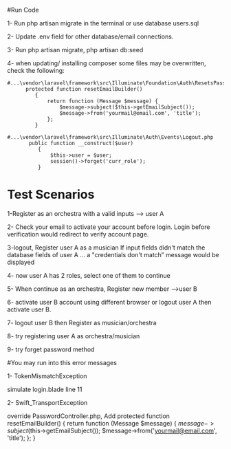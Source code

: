 #Run Code

1- Run php artisan migrate in the terminal or use database users.sql

2- Update .env field for other database/email connections.

3- Run php artisan migrate, php artisan  db:seed


4- when updating/ installing composer some files may be overwritten, check the following:

    #...\vendor\laravel\framework\src\Illuminate\Foundation\Auth\ResetsPasswords.php
          protected function resetEmailBuilder()
             {
                 return function (Message $message) {
                     $message->subject($this->getEmailSubject());
                     $message->from('yourmail@email.com', 'title');
                 };
             }

    #...\vendor\laravel\framework\src\Illuminate\Auth\Events\Logout.php
           public function __construct($user)
              {
                  $this->user = $user;
                  session()->forget('curr_role');
              }

# Test Scenarios

1-Register as an orchestra with a valid inputs --> user A

2- Check your email to activate your account before login.
Login before verification would redirect to verify account page.

3-logout, Register user A as a musician
If input fields didn't match the database fields of user A ... a "credentials don't match” message would be displayed

4- now user A has 2 roles, select one of them to continue

5- When continue as an orchestra, Register new member -->user B

6- activate user B account using different browser or logout user A then activate user B.

7- logout user B then Register as musician/orchestra

8- try registering user A as orchestra/musician

9- try forget password method

#You may run into this error messages

1- TokenMismatchException

   simulate login.blade line 11 
     <input type="hidden" name="_token" value="{{ csrf_token() }}">

2- Swift_TransportException

   override PasswordController.php, Add
    protected function resetEmailBuilder()
       {
           return function (Message $message) {
               $message->subject($this->getEmailSubject());
               $message->from('yourmail@email.com', 'title');
           };
       }




